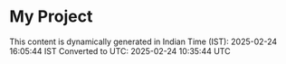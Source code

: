 # My Project

This content is dynamically generated in Indian Time (IST): 2025-02-24 16:05:44 IST
Converted to UTC: 2025-02-24 10:35:44 UTC
